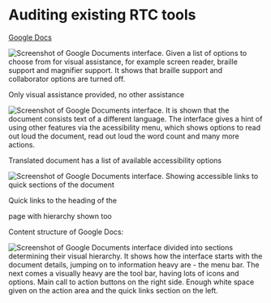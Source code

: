 # Auditing existing RTC tools

[Google Docs](https://www.notion.so/2097641f9a9540eb8cb08ae6688694a1)

![Screenshot of Google Documents interface. Given a list of options to choose from for visual assistance, for example screen reader, braille support and magnifier support. It shows that braille support and collaborator options are turned off.](https://s3.us-west-2.amazonaws.com/secure.notion-static.com/af77125f-3fee-4c50-a759-5016e182a948/Screenshot_2022-02-09_at_6.24.42_PM.png?X-Amz-Algorithm=AWS4-HMAC-SHA256&X-Amz-Content-Sha256=UNSIGNED-PAYLOAD&X-Amz-Credential=AKIAT73L2G45EIPT3X45%2F20220519%2Fus-west-2%2Fs3%2Faws4_request&X-Amz-Date=20220519T132550Z&X-Amz-Expires=86400&X-Amz-Signature=5ea3ce22a285a389701734d56696ecc9a33d388cbcc97a4a6f428b00e63d3854&X-Amz-SignedHeaders=host&response-content-disposition=filename%20%3D%22Screenshot%25202022-02-09%2520at%25206.24.42%2520PM.png%22&x-id=GetObject)

Only visual assistance provided, no other assistance

![Screenshot of Google Documents interface. It is shown that the document consists text of a different language. The interface gives a hint of using other features via the acessibility menu, which shows options to read out loud the document, read out loud the word count and many more actions.](https://s3.us-west-2.amazonaws.com/secure.notion-static.com/fc33fc95-8e22-434c-ae6f-05310a69d574/Screenshot_2022-02-09_at_6.55.45_PM.png?X-Amz-Algorithm=AWS4-HMAC-SHA256&X-Amz-Content-Sha256=UNSIGNED-PAYLOAD&X-Amz-Credential=AKIAT73L2G45EIPT3X45%2F20220519%2Fus-west-2%2Fs3%2Faws4_request&X-Amz-Date=20220519T132556Z&X-Amz-Expires=86400&X-Amz-Signature=5084723e2424eefdaf2937993ca5e334303028a31eaa6b54458aa45db1daf9bd&X-Amz-SignedHeaders=host&response-content-disposition=filename%20%3D%22Screenshot%25202022-02-09%2520at%25206.55.45%2520PM.png%22&x-id=GetObject)


Translated document has a list of available accessibility options

![Screenshot of Google Documents interface. Showing accessible links to quick sections of the document](https://s3.us-west-2.amazonaws.com/secure.notion-static.com/95a8c4c8-26c7-4011-928d-41ace5e38717/Screenshot_2022-02-09_at_11.38.13_PM.png?X-Amz-Algorithm=AWS4-HMAC-SHA256&X-Amz-Content-Sha256=UNSIGNED-PAYLOAD&X-Amz-Credential=AKIAT73L2G45EIPT3X45%2F20220519%2Fus-west-2%2Fs3%2Faws4_request&X-Amz-Date=20220519T132607Z&X-Amz-Expires=86400&X-Amz-Signature=666be03c1c3c8ec5869e6ea669dd7496573bb817a0a8bb0eb7b0f5b6eafe9aaf&X-Amz-SignedHeaders=host&response-content-disposition=filename%20%3D%22Screenshot%25202022-02-09%2520at%252011.38.13%2520PM.png%22&x-id=GetObject)

Quick links to the heading of the 

page with hierarchy shown too

Content structure of Google Docs:

![Screenshot of Google Documents interface divided into sections determining their visual hierarchy. It shows how the interface starts with the document details, jumping on to information heavy are - the menu bar. The next comes a visually heavy are the tool bar, having lots of icons and options. Main call to action buttons on the right side. Enough white space given on the action area and the quick links section on the left.](https://s3.us-west-2.amazonaws.com/secure.notion-static.com/0d3a3af7-72cc-4edf-9f8f-e0c753ee0f5d/Untitled.png?X-Amz-Algorithm=AWS4-HMAC-SHA256&X-Amz-Content-Sha256=UNSIGNED-PAYLOAD&X-Amz-Credential=AKIAT73L2G45EIPT3X45%2F20220519%2Fus-west-2%2Fs3%2Faws4_request&X-Amz-Date=20220519T133003Z&X-Amz-Expires=86400&X-Amz-Signature=1eb585c2e58a7ef129921c37f804e18e0ac81ce138bc81c2af698d1c1b8e7e74&X-Amz-SignedHeaders=host&response-content-disposition=filename%20%3D%22Untitled.png%22&x-id=GetObject)
